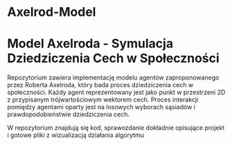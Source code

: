 # Axelrod-Model
# Model Axelroda - Symulacja Dziedziczenia Cech w Społeczności

Repozytorium zawiera implementację modelu agentów zaproponowanego przez Roberta Axelroda, który bada proces dziedziczenia cech w społeczności. Każdy agent reprezentowany jest jako punkt w przestrzeni 2D z przypisanym trójwartościowym wektorem cech. Proces interakcji pomiędzy agentami oparty jest na losowych wyborach sąsiadów i prawdopodobieństwie dziedziczenia cech.

W repozytorium znajdują się kod, sprawozdanie dokładnie opisujące projekt i gotowe pliki z wizualizacją działania algorytmu
